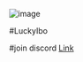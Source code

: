 ![image](https://user-images.githubusercontent.com/109420096/179402677-96973d8d-e7dd-4780-a9a5-b6c22f50ce0f.png)

#LuckyIbo



#join discord [Link](https://discord.gg/5kNnmysgVx)
